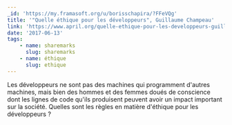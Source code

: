 ```yaml
---
_id: 'https://my.framasoft.org/u/borisschapira/?FFeVQg'
title: '"Quelle éthique pour les développeurs", Guillaume Champeau'
link: 'https://www.april.org/quelle-ethique-pour-les-developpeurs-guillaume-champeau'
date: '2017-06-13'
tags:
    - name: sharemarks
      slug: sharemarks
    - name: éthique
      slug: ethique
---
```


<div class="markdown"><p>Les développeurs ne sont pas des machines qui programment d'autres machines, mais bien des hommes et des femmes doués de conscience dont les lignes de code qu'ils produisent peuvent avoir un impact important sur la société. Quelles sont les règles en matière d'éthique pour les développeurs ?
</p></div>
